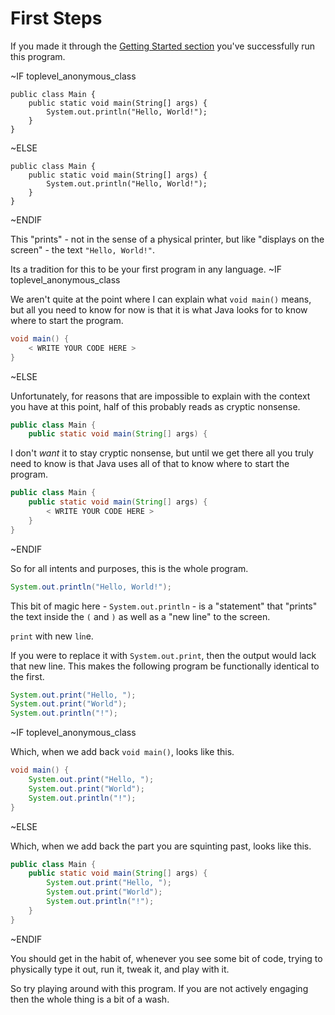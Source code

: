 # First Steps

If you made it through the [Getting Started section](./getting_started/hello_world.md) you've successfully run this program.

~IF toplevel_anonymous_class

```java,playground
public class Main {
    public static void main(String[] args) {
        System.out.println("Hello, World!");
    }
}
```

~ELSE

```java,playground
public class Main {
    public static void main(String[] args) {
        System.out.println("Hello, World!");
    }
}
```

~ENDIF

This "prints" - not in the sense of a physical printer, but like "displays on the screen" -
the text `"Hello, World!"`.

Its a tradition for this to be your first program in any language.
~IF toplevel_anonymous_class

We aren't quite at the point where I can explain what `void main()` means, but
all you need to know for now is that it is what Java looks for to know where to start the program.

```java
void main() {
    < WRITE YOUR CODE HERE >
}
```

~ELSE

Unfortunately, for reasons that are impossible to explain with the context you have at this point,
half of this probably reads as cryptic nonsense.

```java
public class Main {
    public static void main(String[] args) {
```

I don't _want_ it to stay cryptic nonsense, but until we get there all you truly need to know
is that Java uses all of that to know where to start the program.

```java
public class Main {
    public static void main(String[] args) {
        < WRITE YOUR CODE HERE >
    }
}
```

~ENDIF

So for all intents and purposes, this is the whole program.

```java
System.out.println("Hello, World!");
```

This bit of magic here - `System.out.println` - is a "statement" that "prints" the text inside the `(` and `)` as well as a "new line" to the screen.

`print` with new `l`i`n`e.

If you were to replace it with `System.out.print`, then the output would lack that new line. This makes the following program be functionally identical to the first.

```java
System.out.print("Hello, ");
System.out.print("World");
System.out.println("!");
```

~IF toplevel_anonymous_class

Which, when we add back `void main()`, looks like this.

```java
void main() {
    System.out.print("Hello, ");
    System.out.print("World");
    System.out.println("!");
}
```

~ELSE

Which, when we add back the part you are squinting past, looks like this.

```java
public class Main {
    public static void main(String[] args) {
        System.out.print("Hello, ");
        System.out.print("World");
        System.out.println("!");
    }
}
```

~ENDIF

You should get in the habit of, whenever you see some bit of code, trying to physically type it out, run it,
tweak it, and play with it.

So try playing around with this program. If you are not actively engaging then the whole thing is a bit of a wash.
